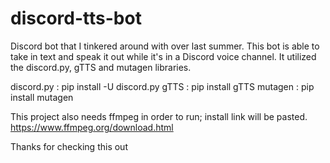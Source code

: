 # discord-tts-bot
Discord bot that I tinkered around with over last summer. This bot is able to take in text and speak it out while it's in a Discord voice channel.
It utilized the discord.py, gTTS and mutagen libraries. 

discord.py : pip install -U discord.py
gTTS : pip install gTTS
mutagen : pip install mutagen

This project also needs ffmpeg in order to run; install link will be pasted.
https://www.ffmpeg.org/download.html

Thanks for checking this out
